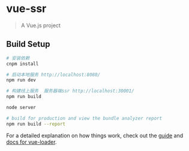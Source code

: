 # vue-ssr

> A Vue.js project

## Build Setup

```bash
# 安装依赖
cnpm install

# 启动本地服务 http://localhost:8080/
npm run dev

# 构建线上服务  服务器端ssr http://localhost:30001/
npm run build

node server 

# build for production and view the bundle analyzer report
npm run build --report
```

For a detailed explanation on how things work, check out the [guide](http://vuejs-templates.github.io/webpack/) and [docs for vue-loader](http://vuejs.github.io/vue-loader).
